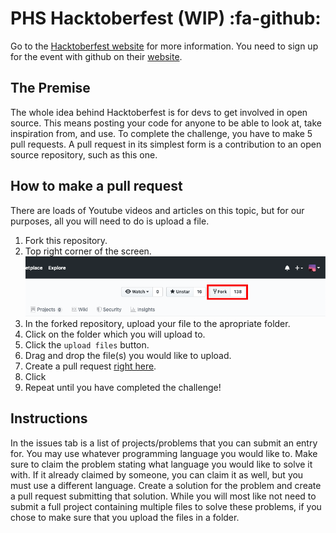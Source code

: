 # PHS Hacktoberfest (WIP) :fa-github:
Go to the [Hacktoberfest website](https://hacktoberfest.digitalocean.com/ "Hacktoberfest website") for more information. You need to sign up for the event with github on their [website](https://hacktoberfest.digitalocean.com/ "Hacktoberfest website").
## The Premise
The whole idea behind Hacktoberfest is for devs to get involved in open source. This means posting your code for anyone to be able to look at, take inspiration from, and use. To complete the challenge, you have to make 5 pull requests. A pull request in its simplest form is a contribution to an open source repository, such as this one. 
## How to make a pull request
There are loads of Youtube videos and articles on this topic, but for our purposes, all you will need to do is upload a file.
1. Fork this repository.
  2. Top right corner of the screen.
  ![Fork Button](https://github.com/DanielChapin/PHSHacktoberfest/blob/master/Fork%20Button.png?raw=true "Fork Button")
1. In the forked repository, upload your file to the apropriate folder.
  2. Click on the folder which you will upload to.
  2. Click the `upload files` button.
  2. Drag and drop the file(s) you would like to upload.
1. Create a pull request [right here](https://github.com/DanielChapin/PHSHacktoberfest).
  2. Click
1. Repeat until you have completed the challenge!

## Instructions
In the issues tab is a list of projects/problems that you can submit an entry for. You may use whatever programming language you would like to. Make sure to claim the problem stating what language you would like to solve it with. If it already claimed by someone, you can claim it as well, but you must use a different language. Create a solution for the problem and create a pull request submitting that solution. While you will most like not need to submit a full project containing multiple files to solve these problems, if you chose to make sure that you upload the files in a folder.
